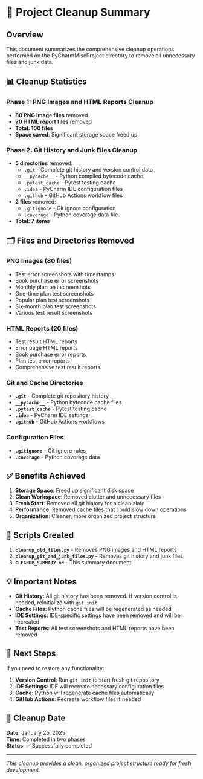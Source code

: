 # 🧹 Project Cleanup Summary

## Overview
This document summarizes the comprehensive cleanup operations performed on the PyCharmMiscProject directory to remove all unnecessary files and junk data.

## 📊 Cleanup Statistics

### Phase 1: PNG Images and HTML Reports Cleanup
- **80 PNG image files** removed
- **20 HTML report files** removed
- **Total: 100 files**
- **Space saved**: Significant storage space freed up

### Phase 2: Git History and Junk Files Cleanup
- **5 directories** removed:
  - `.git` - Complete git history and version control data
  - `__pycache__` - Python compiled bytecode cache
  - `.pytest_cache` - Pytest testing cache
  - `.idea` - PyCharm IDE configuration files
  - `.github` - GitHub Actions workflow files
- **2 files** removed:
  - `.gitignore` - Git ignore configuration
  - `.coverage` - Python coverage data file
- **Total: 7 items**

## 🗂️ Files and Directories Removed

### PNG Images (80 files)
- Test error screenshots with timestamps
- Book purchase error screenshots
- Monthly plan test screenshots
- One-time plan test screenshots
- Popular plan test screenshots
- Six-month plan test screenshots
- Various test result screenshots

### HTML Reports (20 files)
- Test result HTML reports
- Error page HTML reports
- Book purchase error reports
- Plan test error reports
- Comprehensive test result reports

### Git and Cache Directories
- **`.git`** - Complete git repository history
- **`__pycache__`** - Python bytecode cache files
- **`.pytest_cache`** - Pytest testing cache
- **`.idea`** - PyCharm IDE settings
- **`.github`** - GitHub Actions workflows

### Configuration Files
- **`.gitignore`** - Git ignore rules
- **`.coverage`** - Python coverage data

## ✅ Benefits Achieved

1. **Storage Space**: Freed up significant disk space
2. **Clean Workspace**: Removed clutter and unnecessary files
3. **Fresh Start**: Removed all git history for a clean slate
4. **Performance**: Removed cache files that could slow down operations
5. **Organization**: Cleaner, more organized project structure

## 🔧 Scripts Created

1. **`cleanup_old_files.py`** - Removes PNG images and HTML reports
2. **`cleanup_git_and_junk_files.py`** - Removes git history and junk files
3. **`CLEANUP_SUMMARY.md`** - This summary document

## 💡 Important Notes

- **Git History**: All git history has been removed. If version control is needed, reinitialize with `git init`
- **Cache Files**: Python cache files will be regenerated as needed
- **IDE Settings**: IDE-specific settings have been removed and will be recreated
- **Test Reports**: All test screenshots and HTML reports have been removed

## 🚀 Next Steps

If you need to restore any functionality:

1. **Version Control**: Run `git init` to start fresh git repository
2. **IDE Settings**: IDE will recreate necessary configuration files
3. **Cache**: Python will regenerate cache files automatically
4. **GitHub Actions**: Recreate workflow files if needed

## 📅 Cleanup Date
**Date**: January 25, 2025  
**Time**: Completed in two phases  
**Status**: ✅ Successfully completed

---
*This cleanup provides a clean, organized project structure ready for fresh development.* 